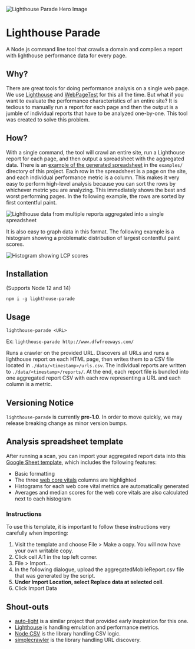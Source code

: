 ![Lighthouse Parade Hero Image](./assets/hero.svg)

# Lighthouse Parade

A Node.js command line tool that crawls a domain and compiles a report with lighthouse performance data for every page.

## Why?

There are great tools for doing performance analysis on a single web page. We use [Lighthouse](https://developers.google.com/web/tools/lighthouse) and [WebPageTest](https://webpagetest.org/) for this all the time. But what if you want to evaluate the performance characteristics of an entire site? It is tedious to manually run a report for each page and then the output is a jumble of individual reports that have to be analyzed one-by-one. This tool was created to solve this problem.

## How?

With a single command, the tool will crawl an entire site, run a Lighthouse report for each page, and then output a spreadsheet with the aggregated data. There is an [example of the generated spreadsheet](./examples/exampleAggregatedMobileReport.csv) in the `examples/` directory of this project. Each row in the spreadsheet is a page on the site, and each individual performance metric is a column. This makes it very easy to perform high-level analysis because you can sort the rows by whichever metric you are analyzing. This immediately shows the best and worst performing pages. In the following example, the rows are sorted by first contentful paint.

![Lighthouse data from multiple reports aggregated into a single spreadsheet](./assets/lighthouse-data-by-lcp.png)

It is also easy to graph data in this format. The following example is a histogram showing a problematic distribution of largest contentful paint scores.

![Histogram showing LCP scores](./assets/lcp_histogram.svg)

## Installation

(Supports Node 12 and 14)

`npm i -g lighthouse-parade`

## Usage

`lighthouse-parade <URL>`

Ex: `lighthouse-parade http://www.dfwfreeways.com/`

Runs a crawler on the provided URL. Discovers all URLs and runs a lighthouse report on each HTML page, then writes them to a CSV file located in `./data/<timestamp>/urls.csv`. The individual reports are written to `./data/<timestamp>/reports/`. At the end, each report file is bundled into one aggregated report CSV with each row representing a URL and each column is a metric.

## Versioning Notice

`lighthouse-parade` is currently **pre-1.0**. In order to move quickly, we may release breaking change as minor version bumps.

## Analysis spreadsheet template

After running a scan, you can import your aggregated report data into this [Google Sheet template](https://docs.google.com/spreadsheets/d/1n2VtFjLH5PzVQ-PCGCHc03ZFO79OT7CU_2lsMc6jFUI), which includes the following features:

- Basic formatting
- The three [web core vitals](https://web.dev/vitals/) columns are highlighted
- Histograms for each web core vital metrics are automatically generated
- Averages and median scores for the web core vitals are also calculated next to each histogram

### Instructions

To use this template, it is important to follow these instructions very carefully when importing:

1. Visit the template and choose File > Make a copy. You will now have your own writable copy.
1. Click cell A:1 in the top left corner.
1. File > Import...
1. In the following dialogue, upload the aggregatedMobileReport.csv file that was generated by the script.
1. **Under Import Location, select Replace data at selected cell**.
1. Click Import Data

## Shout-outs

- [auto-light](https://github.com/TGiles/auto-lighthouse) is a similar project that provided early inspiration for this one.
- [Lighthouse](https://github.com/GoogleChrome/lighthouse) is handling emulation and performance metrics.
- [Node CSV](https://csv.js.org/) is the library handling CSV logic.
- [simplecrawler](https://github.com/simplecrawler/simplecrawler) is the library handling URL discovery.
